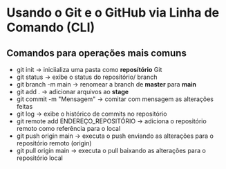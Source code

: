 # Usando o Git e o GitHub via Linha de Comando (CLI)

## Comandos para operações mais comuns

- git init                 ->     iniciializa uma pasta como **reposítório** Git
- git status               ->     exibe o status do repositório/ branch
- git branch -m main       ->     renomear a branch de **master** para **main**
- git add .                ->     adicionar arquivos ao **stage**
- git commit -m "Mensagem" ->     comitar com mensagem as alterações feitas
- git log                  ->     exibe o histórico de commits no repositório
- git remote add ENDEREÇO_REPOSITÓRIO -> adiciona o repositório remoto como referência para o local
- git push origin main      ->     executa o push enviando as alterações para o repositório remoto (origin)
- git pull origin main      -> executa o pull baixando as alterações para o repositório local